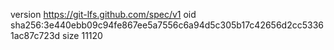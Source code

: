 version https://git-lfs.github.com/spec/v1
oid sha256:3e440ebb09c94fe867ee5a7556c6a94d5c305b17c42656d2cc53361ac87c723d
size 11120
